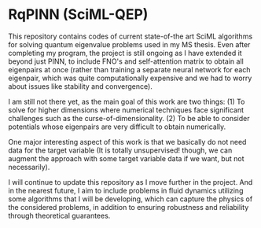 # RqPINN (SciML-QEP)

This repository contains codes of current state-of-the art SciML algorithms for solving quantum eigenvalue problems used in my MS thesis. Even after completing my program, the project is still ongoing as I have extended it beyond just PINN, to include FNO's and self-attention matrix to obtain all eigenpairs at once (rather than training a separate neural network for each eigenpair, which was quite computationally expensive and we had to worry about issues like stability and convergence).

I am still not there yet, as the main goal of this work are two things: (1) To solve for higher dimensions where numerical techniques face significant challenges such as the curse-of-dimensionality. (2) To be able to consider potentials whose eigenpairs are very difficult to obtain numerically.

One major interesting aspect of this work is that we basically do not need data for the target variable (It is totally unsupervised! though, we can augment the approach with some target variable data if we want, but not necessarily). 

I will continue to update this repository as I move further in the project. And in the nearest future, I aim to include problems in fluid dynamics utilizing some algorithms that I will be developing, which can capture the physics of the considered problems, in addition to ensuring robustness and reliability through theoretical guarantees.

